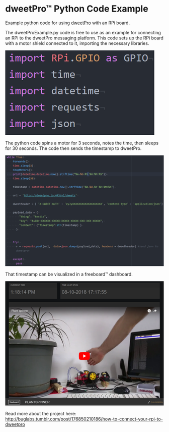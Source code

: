 # dweetPro™ Python Code Example
Example python code for using [dweetPro](https://dweetpro.io) with an RPi board.

The dweetProExample.py code is free to use as an example for connecting an RPi to the dweetPro messaging platform.
This code sets up the RPi board with a motor shield connected to it, importing the necessary libraries.

   ![Capture](pics/Capture.PNG)

The python code spins a motor for 3 seconds, notes the time, then sleeps for 30 seconds. The code then sends the timestamp to dweetPro. 

   ![Capture1.1](pics/Capture1.1.PNG)

That timestamp can be visualized in a freeboard™ dashboard.

   ![Capture4](pics/Capture4.PNG)

Read more about the project here: http://buglabs.tumblr.com/post/176850210186/how-to-connect-your-rpi-to-dweetpro
